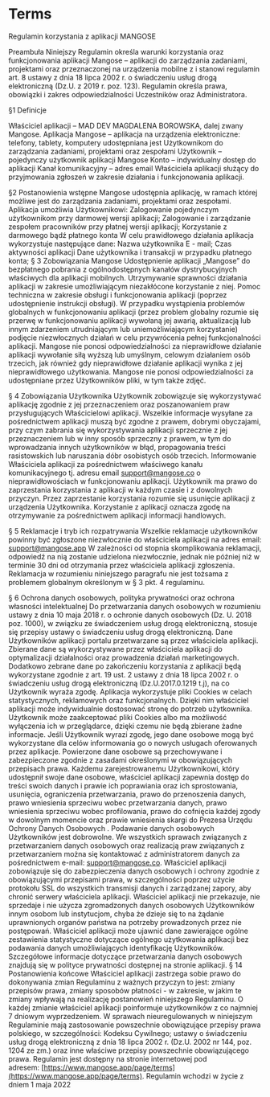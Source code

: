 # Terms
Regulamin korzystania z aplikacji MANGOSE

Preambuła
Niniejszy Regulamin określa warunki korzystania oraz funkcjonowania aplikacji Mangose – aplikacji do zarządzania zadaniami, projektami oraz przeznaczonej na urządzenia mobilne z i stanowi regulamin art. 8 ustawy z dnia 18 lipca 2002 r. o świadczeniu usług drogą elektroniczną (Dz.U. z 2019 r. poz. 123). Regulamin określa prawa, obowiązki i zakres odpowiedzialności Uczestników oraz Administratora.


§1
Definicje

Właściciel aplikacji – MAD DEV MAGDALENA BOROWSKA, dalej zwany Mangose.
Aplikacja Mangose – aplikacja na urządzenia elektroniczne: telefony, tablety, komputery udostępniana jest Użytkownikom do zarządzania zadaniami, projektami oraz zespołami 
Użytkownik  – pojedynczy użytkownik aplikacji Mangose 
Konto – indywidualny dostęp do aplikacji
Kanał komunikacyjny – adres email Właściciela aplikacji służący do przyjmowania zgłoszeń w zakresie działania i funkcjonowania aplikacji.

§2
Postanowienia wstępne
Mangose udostępnia aplikację, w ramach której możliwe jest do zarządzania zadaniami, projektami oraz zespołami.
Aplikacja umożliwia Użytkownikowi:
Zalogowanie pojedynczym użytkownikom przy darmowej wersji aplikacji;
Zalogowanie i zarządzanie zespołem pracowników przy płatnej wersji aplikacji; 
Korzystanie z darmowego bądź płatnego konta 
W celu prawidłowego działania aplikacja wykorzystuje następujące dane:
Nazwa użytkownika
E - mail;
Czas aktywności aplikacji
Dane użytkownika i transakcji w przypadku płatnego konta;
§ 3
Zobowiązania Mangose
Udostępnienie aplikacji „Mangose” do bezpłatnego pobrania z ogólnodostępnych kanałów dystrybucyjnych właściwych dla aplikacji mobilnych.
Utrzymywanie sprawności działania aplikacji w zakresie umożliwiającym niezakłócone korzystanie z niej.
Pomoc techniczna w zakresie obsługi i funkcjonowania aplikacji (poprzez udostępnienie instrukcji obsługi).
W przypadku wystąpienia problemów globalnych w funkcjonowaniu aplikacji (przez problem globalny rozumie się przerwę w funkcjonowaniu aplikacji wywołaną jej awarią, aktualizacją lub innym zdarzeniem utrudniającym lub uniemożliwiającym korzystanie) podjęcie niezwłocznych działań w celu przywrócenia pełnej funkcjonalności aplikacji.
Mangose nie ponosi odpowiedzialności za nieprawidłowe działanie aplikacji wywołanie siłą wyższą lub umyślnym, celowym działaniem osób trzecich, jak również gdy nieprawidłowe działanie aplikacji wynika z jej nieprawidłowego użytkowania.
Mangose nie ponosi odpowiedzialności za udostępniane przez Użytkowników pliki, w tym także zdjęć. 

§ 4 
Zobowiązania Użytkownika
Użytkownik zobowiązuje się wykorzystywać aplikację zgodnie z jej przeznaczeniem oraz poszanowaniem praw przysługujących Właścicielowi aplikacji.
Wszelkie informacje wysyłane za pośrednictwem aplikacji muszą być zgodne z prawem, dobrymi obyczajami, przy czym zabrania się wykorzystywania aplikacji sprzecznie z jej przeznaczeniem lub w inny sposób sprzeczny z prawem, w tym do wprowadzania innych użytkowników w błąd, propagowania treści rasistowskich lub naruszania dóbr osobistych osób trzecich. 
Informowanie Właściciela aplikacji za pośrednictwem właściwego kanału komunikacyjnego tj. adresu email support@mangose.co o nieprawidłowościach w funkcjonowaniu aplikacji.
Użytkownik ma prawo do zaprzestania korzystania z aplikacji w każdym czasie i z dowolnych przyczyn. Przez zaprzestanie korzystania rozumie się usunięcie aplikacji z urządzenia Użytkownika.
Korzystanie z aplikacji oznacza zgodę na otrzymywanie za pośrednictwem aplikacji informacji handlowych.

§ 5
Reklamacje i tryb ich rozpatrywania
Wszelkie reklamacje użytkowników powinny być zgłoszone niezwłocznie do właściciela aplikacji na adres email: support@mangose.app 
W zależności od stopnia skomplikowania reklamacji, odpowiedź na nią zostanie udzielona niezwłocznie, jednak nie później niż w terminie 30 dni od otrzymania przez właściciela aplikacji zgłoszenia.
Reklamacja w rozumieniu niniejszego paragrafu nie jest tożsama z problemem globalnym określonym w § 3 pkt. 4 regulaminu.

§ 6 
Ochrona danych osobowych, polityka prywatności oraz ochrona własności intelektualnej 
Do przetwarzania danych osobowych w rozumieniu ustawy z dnia 10 maja 2018 r. o ochronie danych osobowych (Dz. U. 2018 poz. 1000), w związku ze świadczeniem usług drogą elektroniczną, stosuje się przepisy ustawy o świadczeniu usług drogą elektroniczną.
Dane Użytkowników aplikacji portalu przetwarzane są przez właściciela aplikacji.
Zbierane dane są wykorzystywane przez właściciela aplikacji do optymalizacji działalności oraz prowadzenia działań marketingowych. Dodatkowo zebrane dane po zakończeniu korzystania z aplikacji będą wykorzystane zgodnie z art. 19 ust. 2 ustawy z dnia 18 lipca 2002 r. o świadczeniu usług drogą elektroniczną (Dz.U.2017.0.1219 t.j), na co Użytkownik wyraża zgodę.
Aplikacja wykorzystuje pliki Cookies w celach statystycznych, reklamowych oraz funkcjonalnych. Dzięki nim właściciel aplikacji może indywidualnie dostosować stronę do potrzeb użytkownika. Użytkownik może zaakceptować pliki Cookies albo ma możliwość wyłączenia ich w przeglądarce, dzięki czemu nie będą zbierane żadne informacje.
Jeśli Użytkownik wyrazi zgodę, jego dane osobowe mogą być wykorzystane dla celów informowania go o nowych usługach oferowanych przez aplikacje.
Powierzone dane osobowe są przechowywane i zabezpieczone zgodnie z zasadami określonymi w obowiązujących przepisach prawa.
Każdemu zarejestrowanemu Użytkownikowi, który udostępnił swoje dane osobowe, właściciel aplikacji zapewnia dostęp do treści swoich danych i prawie ich poprawiania oraz ich sprostowania, usunięcia, ograniczenia przetwarzania, prawo do przenoszenia danych, prawo wniesienia sprzeciwu wobec przetwarzania danych, prawo wniesienia sprzeciwu wobec profilowania, prawo do cofnięcia każdej zgody w dowolnym momencie oraz prawie wniesienia skargi do Prezesa Urzędu Ochrony Danych Osobowych .
Podawanie danych osobowych Użytkowników jest dobrowolne.
We wszystkich sprawach związanych z przetwarzaniem danych osobowych oraz realizacją praw związanych z przetwarzaniem można się kontaktować z administratorem danych za pośrednictwem e-mail: support@mangose.co.
Właściciel aplikacji zobowiązuje się do zabezpieczenia danych osobowych i ochrony zgodnie z obowiązującymi przepisami prawa, w szczególności poprzez użycie protokołu SSL do wszystkich transmisji danych i zarządzanej zapory, aby chronić serwery właściciela aplikacji.
Właściciel aplikacji nie przekazuje, nie sprzedaje i nie użycza zgromadzonych danych osobowych Użytkowników innym osobom lub instytucjom, chyba że dzieje się to na żądanie uprawnionych organów państwa na potrzeby prowadzonych przez nie postępowań.
Właściciel aplikacji może ujawnić dane zawierające ogólne zestawienia statystyczne dotyczące ogólnego użytkowania aplikacji bez podawania danych umożliwiających identyfikację Użytkowników.
Szczegółowe informacje dotyczące przetwarzania danych osobowych znajdują się w polityce prywatności dostępnej na stronie aplikacji.
§ 14
Postanowienia końcowe
Właściciel aplikacji zastrzega sobie prawo do dokonywania zmian Regulaminu z ważnych przyczyn to jest: zmiany przepisów prawa, zmiany sposobów płatności - w zakresie, w jakim te zmiany wpływają na realizację postanowień niniejszego Regulaminu. O każdej zmianie właściciel aplikacji poinformuje użytkowników z co najmniej 7 dniowym wyprzedzeniem.
W sprawach nieuregulowanych w niniejszym Regulaminie mają zastosowanie powszechnie obowiązujące przepisy prawa polskiego, w szczególności: Kodeksu Cywilnego; ustawy o świadczeniu usług drogą elektroniczną z dnia 18 lipca 2002 r. (Dz.U. 2002 nr 144, poz. 1204 ze zm.) oraz inne właściwe przepisy powszechnie obowiązującego prawa.
Regulamin jest dostępny na stronie internetowej pod adresem: [https://www.mangose.app/page/terms](https://www.mangose.app/page/terms).
Regulamin wchodzi w życie z dniem 1 maja 2022
